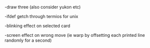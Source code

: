 -draw three (also consider yukon etc)

-ifdef getch through termios for unix

-blinking effect on selected card

-screen effect on wrong move (ie warp by offsetting each printed line randomly for a second)